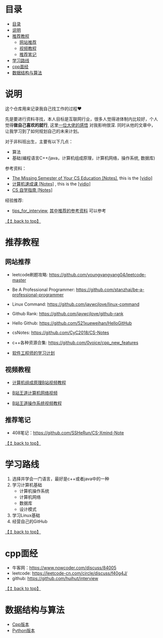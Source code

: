 # 目录

<!--ts-->
* [目录](#目录)
* [说明](#说明)
* [推荐教程](#推荐教程)
   * [网站推荐](#网站推荐)
   * [视频教程](#视频教程)
   * [推荐笔记](#推荐笔记)
* [学习路线](#学习路线)
* [cpp面经](#cpp面经)
* [数据结构与算法](#数据结构与算法)

<!-- Added by: zwl, at: Sun Feb 13 22:48:49 CST 2022 -->

<!--te-->

# 说明

这个仓库用来记录我自己找工作的过程❤️

先是要进行资料寻找，本人目标是互联网行业，很多人觉得进体制内比较好，个人觉得**做自己喜欢的就行**, 这里[一位大佬的感悟](https://github.com/conanhujinming/tips_for_interview/blob/master/After_Half_A_Year.md#%E5%86%B3%E5%AE%9A%E8%BE%9E%E8%81%8C) 对我影响很深.
同时从他的文章中，让我学习到了如何规划自己的未来计划。

对于非科班出生，主要有以下几点：
- 算法
- 基础(编程语言C++/java，计算机组成原理，计算机网络，操作系统, 数据库)

参考资料：
- [The Missing Semester of Your CS Education [Notes]](https://missing-semester-cn.github.io/), this is the [[vidio]](https://www.bilibili.com/video/BV1x7411H7wa?from=search&seid=5808957610484965251&spm_id_from=333.337.0.0) 
- [计算机速成课 [Notes]](https://github.com/1c7/Crash-Course-Computer-Science-Chinese) , this is the [[vidio]](www.bilibili.com/video/av21376839/) 
- [CS 自学指南 [Notes]](https://csdiy.wiki/) 


经验推荐:

- [tips_for_interview](https://github.com/conanhujinming/tips_for_interview/blob/master/README-zh_CN.md), [其中推荐的参考资料](https://github.com/conanhujinming/tips_for_interview/blob/master/After_Half_A_Year.md#%E4%BF%9D%E6%8C%81%E5%AD%A6%E4%B9%A0%E4%B8%8E%E6%88%90%E9%95%BF) 可以参考


[【↥ back to top】](#目录)
# 推荐教程

## 网站推荐

- leetcode刷题攻略: https://github.com/youngyangyang04/leetcode-master
- Be A Professional Programmer: https://github.com/stanzhai/be-a-professional-programmer
- Linux Command: https://github.com/jaywcjlove/linux-command
- Github Rank: https://github.com/jaywcjlove/github-rank
- Hello Github: https://github.com/521xueweihan/HelloGitHub
- csNotes: https://github.com/CyC2018/CS-Notes
- c++各种资源合集: https://github.com/0voice/cpp_new_features

- [软件工程师的学习计划](https://github.com/jwasham/coding-interview-university/blob/main/translations/README-cn.md) 

## 视频教程

- [计算机组成原理B站视频教程](https://www.bilibili.com/video/BV1BE411D7ii?from=search&seid=69168175607278588&spm_id_from=333.337.0.0) 

- [B站王道计算机网络视频](https://www.bilibili.com/video/BV19E411D78Q?from=search&seid=7071457653853770383&spm_id_from=333.337.0.0) 

- [B站王道操作系统视频教程](https://www.bilibili.com/video/BV1YE411D7nH?from=search&seid=3708070542596072014&spm_id_from=333.337.0.0) 

## 推荐笔记

- 408笔记：https://github.com/SSHeRun/CS-Xmind-Note

[【↥ back to top】](#目录)
# 学习路线

1. 选择并学会一门语言，最好是c++或者java中的一种
2. 学习计算机基础
    - 计算机操作系统
    - 计算机网络
    - 数据库
    - 设计模式
3. 学习Linux基础
4. 经营自己的GitHub


[【↥ back to top】](#目录)
# cpp面经

- 牛客网：https://www.nowcoder.com/discuss/84005
- leetcode: https://leetcode-cn.com/circle/discuss/f40g4J/
- github: https://github.com/huihut/interview

[【↥ back to top】](#目录)
# 数据结构与算法

- [Cpp版本](./DataStructure/Cpp.md) 
- [Python版本](./DataStructure/Python.md) 
